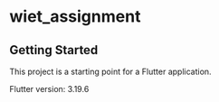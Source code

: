 # wiet_assignment

## Getting Started

This project is a starting point for a Flutter application.

Flutter version: 3.19.6

